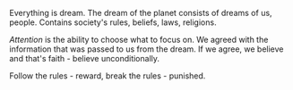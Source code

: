Everything is dream. The dream of the planet consists of dreams of us, people. Contains society's rules, beliefs, laws, religions.

*Attention* is the ability to choose what to focus on. We agreed with the information that was passed to us from the dream. If we agree, we believe and that's faith - believe unconditionally.

Follow the rules - reward, break the rules - punished.
